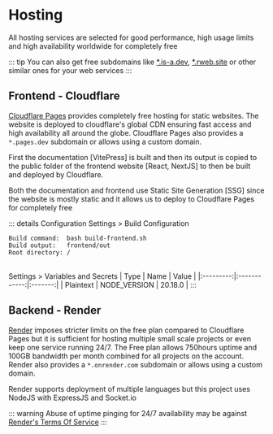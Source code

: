 # Hosting
All hosting services are selected for good performance, high usage limits and high availability worldwide for completely free

::: tip
You can also get free subdomains like [*.is-a.dev](https://github.com/is-a-dev/register), [*.rweb.site](https://github.com/katorlys/rweb.site) or other similar ones for your web services
:::

## Frontend - Cloudflare
[Cloudflare Pages](https://pages.cloudflare.com) provides completely free hosting for static websites.
The website is deployed to cloudflare's global CDN ensuring fast access and high availability all around the globe.
Cloudflare Pages also provides a ```*.pages.dev``` subdomain or allows using a custom domain.

First the documentation [VitePress] is built and then its output is copied to the public folder of the frontend website [React, NextJS] to then be built and deployed by Cloudflare.

Both the documentation and frontend use Static Site Generation [SSG] since the website is mostly static and it allows us to deploy to Cloudflare Pages for completely free

::: details Configuration
Settings > Build Configuration
```
Build command:  bash build-frontend.sh
Build output:   frontend/out
Root directory: /
```

\
Settings > Variables and Secrets
|   Type    |     Name     |  Value  |
|:---------:|:------------:|:-------:|
| Plaintext | NODE_VERSION | 20.18.0 |
:::

## Backend - Render
[Render](https://render.com/) imposes stricter limits on the free plan compared to Cloudflare Pages but it is sufficient for hosting multiple small scale projects or even keep one service running 24/7.
The Free plan allows 750hours uptime and 100GB bandwidth per month combined for all projects on the account.
Render also provides a ```*.onrender.com``` subdomain or allows using a custom domain.

Render supports deployment of multiple languages but this project uses NodeJS with ExpressJS and Socket.io

::: warning
Abuse of uptime pinging for 24/7 availability may be against [Render's Terms Of Service](https://render.com/terms)
:::
